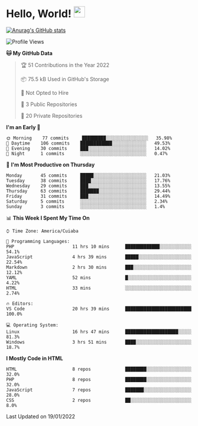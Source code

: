 
# Hello, World! <img src="https://raw.githubusercontent.com/MartinHeinz/MartinHeinz/master/wave.gif" width="30px">

[![Anurag's GitHub stats](https://github-readme-stats.vercel.app/api?username=ilismarque&count_private=true&show_icons=true&theme=dracula)](https://github.com/anuraghazra/github-readme-stats)

<!--START_SECTION:waka-->
![Profile Views](http://img.shields.io/badge/Profile%20Views-72-blue)

**🐱 My GitHub Data** 

> 🏆 51 Contributions in the Year 2022
 > 
> 📦 75.5 kB Used in GitHub's Storage 
 > 
> 🚫 Not Opted to Hire
 > 
> 📜 3 Public Repositories 
 > 
> 🔑 20 Private Repositories  
 > 
**I'm an Early 🐤** 

```text
🌞 Morning    77 commits     █████████░░░░░░░░░░░░░░░░   35.98% 
🌆 Daytime    106 commits    ████████████░░░░░░░░░░░░░   49.53% 
🌃 Evening    30 commits     ███░░░░░░░░░░░░░░░░░░░░░░   14.02% 
🌙 Night      1 commits      ░░░░░░░░░░░░░░░░░░░░░░░░░   0.47%

```
📅 **I'm Most Productive on Thursday** 

```text
Monday       45 commits     █████░░░░░░░░░░░░░░░░░░░░   21.03% 
Tuesday      38 commits     ████░░░░░░░░░░░░░░░░░░░░░   17.76% 
Wednesday    29 commits     ███░░░░░░░░░░░░░░░░░░░░░░   13.55% 
Thursday     63 commits     ███████░░░░░░░░░░░░░░░░░░   29.44% 
Friday       31 commits     ███░░░░░░░░░░░░░░░░░░░░░░   14.49% 
Saturday     5 commits      ░░░░░░░░░░░░░░░░░░░░░░░░░   2.34% 
Sunday       3 commits      ░░░░░░░░░░░░░░░░░░░░░░░░░   1.4%

```


📊 **This Week I Spent My Time On** 

```text
⌚︎ Time Zone: America/Cuiaba

💬 Programming Languages: 
PHP                      11 hrs 10 mins      █████████████░░░░░░░░░░░░   54.1% 
JavaScript               4 hrs 39 mins       █████░░░░░░░░░░░░░░░░░░░░   22.54% 
Markdown                 2 hrs 30 mins       ███░░░░░░░░░░░░░░░░░░░░░░   12.12% 
YAML                     52 mins             █░░░░░░░░░░░░░░░░░░░░░░░░   4.22% 
HTML                     33 mins             ░░░░░░░░░░░░░░░░░░░░░░░░░   2.74%

🔥 Editors: 
VS Code                  20 hrs 39 mins      █████████████████████████   100.0%

💻 Operating System: 
Linux                    16 hrs 47 mins      ████████████████████░░░░░   81.3% 
Windows                  3 hrs 51 mins       ████░░░░░░░░░░░░░░░░░░░░░   18.7%

```

**I Mostly Code in HTML** 

```text
HTML                     8 repos             ████████░░░░░░░░░░░░░░░░░   32.0% 
PHP                      8 repos             ████████░░░░░░░░░░░░░░░░░   32.0% 
JavaScript               7 repos             ███████░░░░░░░░░░░░░░░░░░   28.0% 
CSS                      2 repos             ██░░░░░░░░░░░░░░░░░░░░░░░   8.0%

```



 Last Updated on 19/01/2022
<!--END_SECTION:waka-->

<!--
**ilismarque/ilismarque** is a ✨ _special_ ✨ repository because its `README.md` (this file) appears on your GitHub profile.

Here are some ideas to get you started:

- 🔭 I’m currently working on ...
- 🌱 I’m currently learning ...
- 👯 I’m looking to collaborate on ...
- 🤔 I’m looking for help with ...
- 💬 Ask me about ...
- 📫 How to reach me: ...
- 😄 Pronouns: ...
- ⚡ Fun fact: ...
-->
